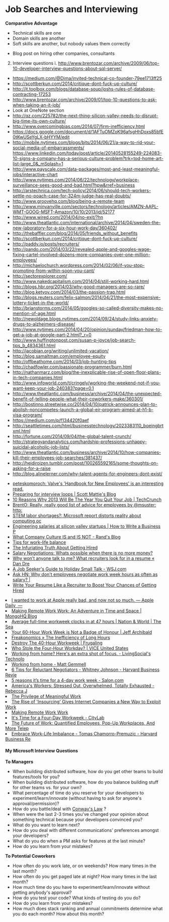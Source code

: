 # Job Searches and Interviewing


**Comparative Advantage**

* Technical skills are one
* Domain skills are another
* Soft skills are another, but nobody values them correctly

- Blog post on hiring other companies, consultants
2. Interview questions
   i. http://www.brentozar.com/archive/2009/06/top-10-developer-interview-questions-about-sql-server/ 

* https://medium.com/@Dima/invited-technical-co-founder-79ee1713ff25
* http://scottberkun.com/2014/critique-dont-fuck-up-culture/
* http://it.toolbox.com/blogs/database-soup/joshs-rules-of-database-contracting-17253
* http://www.brentozar.com/archive/2009/01/top-10-questions-to-ask-when-taking-an-it-job/
* Look at OneNote section
* http://qz.com/225782/the-next-thing-silicon-valley-needs-to-disrupt-big-time-its-own-culture/
* http://www.overcomingbias.com/2014/07/firm-inefficiency.html
* https://docs.google.com/document/d/1AFTuOMZoK96afsgHhDoxs85bfE0tKwUSeYgLX-bHYYM/edit
* http://mobile.nytimes.com/blogs/bits/2014/06/21/a-way-to-rid-your-social-media-of-embarrassments/
https://www.linkedin.com/today/post/article/20140528155249-224083-10-signs-a-company-has-a-serious-culture-problem?trk=tod-home-art-list-large_0&_mSplash=1
* http://www.payscale.com/data-packages/most-and-least-meaningful-jobs/interactive-chart
* http://www.nytimes.com/2014/06/22/technology/workplace-surveillance-sees-good-and-bad.html?hpw&rref=business
* http://arstechnica.com/tech-policy/2014/06/should-tech-workers-settle-no-poach-case-for-324m-judge-has-real-doubts/
* http://www.groovehq.com/blog/being-a-remote-team
* http://www.minyanville.com/sectors/technology/articles/AMZN-AAPL-WMT-GOOG-MSFT-Amazon/10/10/2013/id/52177
* http://www.wired.com/2014/04/no-exit/?hn
* http://www.theatlantic.com/international/archive/2014/04/sweden-the-new-laboratory-for-a-six-hour-work-day/360402/
* http://thebaffler.com/blog/2014/05/friends_without_benefits
* http://scottberkun.com/2014/critique-dont-fuck-up-culture/
* http://paddy.io/posts/recruiters/
* http://pando.com/2014/03/22/revealed-apple-and-googles-wage-fixing-cartel-involved-dozens-more-companies-over-one-million-employees/
* http://michaelochurch.wordpress.com/2014/02/06/if-you-stop-promoting-from-within-soon-you-cant/
* http://sectorexplorer.com/
* http://www.nakedcapitalism.com/2014/04/still-working-hard.html
* http://blogs.hbr.org/2014/03/why-good-managers-are-so-rare/
* http://blog.ketyov.com/2014/03/the-passion-trap.html
* http://blogs.reuters.com/felix-salmon/2014/04/21/the-most-expensive-lottery-ticket-in-the-world/
* http://brianstorms.com/2014/05/googles-so-called-diversity-makes-no-mention-of-age.html
* http://newoldage.blogs.nytimes.com/2014/09/24/study-links-anxiety-drugs-to-alzheimers-disease/
* http://www.nytimes.com/2014/04/20/opinion/sunday/friedman-how-to-get-a-job-at-google-part-2.html?_r=0
* http://www.huffingtonpost.com/susan-p-joyce/job-search-tips_b_4834361.html
* http://jacobian.org/writing/unlimited-vacation/
* http://blog.samaltman.com/employee-equity
* http://offbeathome.com/2014/03/job-hunting-tips
* http://chadfowler.com/passionate-programmer/burn.html
* http://nathanmarz.com/blog/the-inexplicable-rise-of-open-floor-plans-in-tech-companies.html
* http://www.infoworld.com/t/cringely/working-the-weekend-not-if-you-want-keep-your-job-240383?page=0,1
* http://www.theatlantic.com/business/archive/2014/04/the-unexpected-benefit-of-telling-people-what-their-coworkers-make/360301/
* http://bostinno.streetwise.co/2014/04/10/patrick-announces-plan-to-abolish-noncompetes-launch-a-global-eir-program-aimed-at-h1-b-visa-program/
* https://medium.com/p/f134420f0aef
* http://seattletimes.com/html/businesstechnology/2023383110_boeingbrtxml.html
* http://fortune.com/2014/09/04/the-global-talent-crunch/
* http://strategyandanalytics.com/hardship-professions-unhappy-suicidal-alcoholic-job-lists/
* http://www.theatlantic.com/business/archive/2014/10/how-companies-kill-their-employees-job-searches/381437/
* http://heidiroizen.tumblr.com/post/100265592165/some-thoughts-on-asking-for-a-raise
* http://blog.alinelerner.com/why-talent-agents-for-engineers-dont-exist/

<ul>
<li><a href="http://t.co/6EbqhshU" time_added="1357221653" tags="hn">peteskomoroch: Valve's 'Handbook for New Employees' is an interesting read.</a></li>
<li><a href="http://www.smattie.com/2012/12/11/preparing-for-interview-loops/" time_added="1355381235" tags="brand">Preparing for interview loops | Scott Mattie's Blog</a></li>
<li><a href="http://techcrunch.com/2013/01/12/10-reasons-why-2013-will-be-the-year-you-quit-your-job/" time_added="1358052989" tags="brand">10 Reasons Why 2013 Will Be The Year You Quit Your Job | TechCrunch</a></li>
<li><a href="http://www.bothsidesofthetable.com/2012/12/10/some-quick-sage-advice-for-young-employees-early-in-their-careers/" time_added="1355241533" tags="brand,hn,important">BrentO: Really, really good list of advice for employees by @msuster: http:</a></li>
<li><a href="http://www.epi.org/publication/pm195-stem-labor-shortages-microsoft-report-distorts/" time_added="1355415704" tags="big data,finance,hn">STEM labor shortages?: Microsoft report distorts reality about computing oc</a></li>
<li><a href="http://howtowriteabusinessplan.com/2012/12/engineering-salaries-at-silicon-valley-startups/" time_added="1354482705" tags="brand,hn">Engineering salaries at silicon valley startups | How to Write a Business P</a></li>
<li><a href="http://moz.com/rand/what-company-culture-is-and-is-not/" time_added="1357833495" tags="brand">What Company Culture IS and IS NOT - Rand's Blog</a></li>
<li><a href="http://matt.might.net/articles/work-life-balance/" time_added="1361213046" tags="brand">Tips for work-life balance</a></li>
<li><a href="http://www.articulateventures.com/thoughts-on-being-an-employer/getting_hired/" time_added="1361979914" tags="brand,hiring/firing,hn">The Infuriating Truth About Getting Hired</a></li>
<li><a href="http://www.articulateventures.com/thoughts-on-being-an-employer/salary-negotatiations-whats-possible-when-there-is-no-more-mone/" time_added="1362675485" tags="brand">Salary Negotiations: Whats possible when there is no more money?</a></li>
<li><a href="http://dandreamsofcoding.wordpress.com/2012/11/19/why-wont-anyone-talk-to-me-what-recruiters-look-for-in-a-resume/" time_added="1353392519" tags="brand,hiring/firing">Why won’t anyone talk to me? What recruiters look for in a resume « Dan Dre</a></li>
<li><a href="http://online.wsj.com/article/SB10001424127887324478304578173113703812842.html?mod=googlenews_wsj" time_added="1355348085" tags="brand,hiring/firing">A Job Seeker's Guide to Holiday Small Talk - WSJ.com</a></li>
<li><a href="http://news.ycombinator.com/item?id=5105882" time_added="1360803131" tags="brand,hiring/firing">Ask HN: Why don't employees negotiate work week hours as often as salary? |</a></li>
<li><a href="http://lifehacker.com/5934911/write-your-resume-like-a-recruiter-to-boost-your-chances-of-getting-hired" time_added="1348860175" tags="brand,hiring/firing">Write Your Resume Like a Recruiter to Boost Your Chances of Getting Hired</a></li>
</ul>
<li><a href="https://medium.com/apple-daily/f5f8c807d868" time_added="1392164309" tags="">I wanted to work at Apple really bad, and now not so much. — Apple Daily  —</a></li>
<li><a href="http://blog.mongohq.com/making-remote-work-work-an-adventure-in-time-and-space/" time_added="1389818646" tags="">Making Remote Work Work: An Adventure in Time and Space | MongoHQ Blog</a></li>
<li><a href="http://seattletimes.com/html/nationworld/2024422508_workweekxml.html" time_added="1409416971" tags="">Average full-time workweek clocks in at 47 hours | Nation & World | The Sea</a></li>
<li><a href="http://jeffarchibald.ca/60-hour-work-week-badge-honour/" time_added="1392502916" tags="">Your 60-Hour Work Week is Not a Badge of Honour | Jeff Archibald</a></li>
<li><a href="http://freakonomics.com/2014/02/05/the-inefficiency-of-long-hours/?utm_content=buffer0905a&utm_medium=social&utm_source=twitter.com&utm_campaign=buffer" time_added="1391630201" tags="">Freakonomics » The Inefficiency of Long Hours</a></li>
<li><a href="http://frugaling.org/destroy-40-hour-workweek/" time_added="1405983050" tags="">Destroy The 40-Hour Workweek | Frugaling</a></li>
<li><a href="http://www.vice.com/read/who-stole-the-four-hour-workday-0000406-v21n8" time_added="1408564412" tags="">Who Stole the Four-Hour Workday? | VICE United States</a></li>
<li><a href="https://techblog.livingsocial.com/blog/2014/04/02/working-from-home-heres-an-extra-shot-of-focus/" time_added="1396459454" tags="">Working from home? Here's an extra shot of focus. - LivingSocial's Technolo</a></li>
<li><a href="http://mattgemmell.com/working-from-home/" time_added="1399386923" tags="">Working from home - Matt Gemmell</a></li>
<li><a href="http://blogs.hbr.org/2014/04/6-tips-for-reluctant-negotiators/?utm_source=Socialflow&utm_medium=Tweet&utm_campaign=Socialflow" time_added="1398797885" tags="">6 Tips for Reluctant Negotiators - Whitney Johnson - Harvard Business Revie</a></li>
<li><a href="http://www.salon.com/2014/07/24/5_reasons_its_time_for_a_4_day_work_partner/" time_added="1406230482" tags="">5 reasons it’s time for a 4-day work week - Salon.com</a></li>
<li><a href="http://www.theatlantic.com/business/archive/2014/03/americas-workers-stressed-out-overwhelmed-totally-exhausted/284615/" time_added="1395795350" tags="">America's Workers: Stressed Out, Overwhelmed, Totally Exhausted - Rebecca J</a></li>
<li><a href="http://allenc.com/2014/08/privilege-meaningful-work/" time_added="1407780597" tags="">The Privilege of Meaningful Work</a></li>
<li><a href="http://www.nextnewdeal.net/millennial-pulse/rise-insourcing-gives-internet-companies-new-way-exploit-workers" time_added="1391481578" tags="">The Rise of 'Insourcing' Gives Internet Companies a New Way to Exploit Work</a></li>
<li><a href="https://source.opennews.org/en-US/learning/making-remote-work-work/" time_added="1392321028" tags="">Making Remote Work Work</a></li>
<li><a href="http://www.citylab.com/work/2014/08/its-time-for-a-four-day-workweek/378911/" time_added="1408719990" tags="">It's Time for a Four-Day Workweek - CityLab</a></li>
<li><a href="http://www.fastcoexist.com/1681241/the-future-of-work-quantified-employees-pop-up-workplaces-and-more-telepresence" time_added="1359092128" tags="">The Future of Work: Quantified Employees, Pop-Up Workplaces, And More Telep</a></li>
<li><a href="http://blogs.hbr.org/cs/2013/02/embrace_work-life_imbalan.html" time_added="1360849142" tags="">Embrace Work-Life Imbalance - Tomas Chamorro-Premuzic - Harvard Business Re</a></li>













#### My Microsoft Interview Questions


**To Managers**

* When building distributed software, how do you get other teams to build features/tools for you?
* When building distributed software, how do you balance building stuff for other teams vs. for your own?
* What percentage of time do you reserve for your developers to experiment/learn/innovate (without having to ask for anyone's approval/permission)?
* How do you battle/deal with [Conway's Law](http://en.wikipedia.org/wiki/Conway's_law) ?
* When were the last 2-3 times you've changed your opinion about something technical because your developers convinced you?
* What do you want to learn next?
* How do you deal with different communications' preferences amongst your developers?
* What do you do when a PM asks for features at the last minute?
* How do you learn from your mistakes?


**To Potential Coworkers**

* How often do you work late, or on weekends? How many times in the last month?
* How often do you get paged late at night? How many times in the last month?
* How much time do you have to experiment/learn/innovate without getting anybody's approval?
* How do you test your code? What kinds of testing do you do?
* How do you learn from your mistakes?
* How much does stack ranking and annual commitments determine what you do each month? How about this month?






